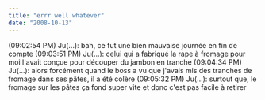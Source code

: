```yaml
---
title: "errr well whatever"
date: "2008-10-13"
---
```


(09:02:54 PM) Ju(...): bah, ce fut une bien mauvaise journée en fin de compte (09:03:51 PM) Ju(...): celui qui a fabriqué la rape à fromage pour moi l'avait conçue pour découper du jambon en tranche (09:04:34 PM) Ju(...): alors forcément quand le boss a vu que j'avais mis des tranches de fromage dans ses pâtes, il a été colère (09:05:32 PM) Ju(...): surtout que, le fromage sur les pâtes ça fond super vite et donc c'est pas facile à retirer
